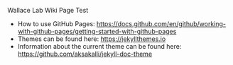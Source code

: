 Wallace Lab Wiki Page Test

- How to use GitHub Pages: https://docs.github.com/en/github/working-with-github-pages/getting-started-with-github-pages
- Themes can be found here: https://jekyllthemes.io
- Information about the current theme can be found here: https://github.com/aksakalli/jekyll-doc-theme
